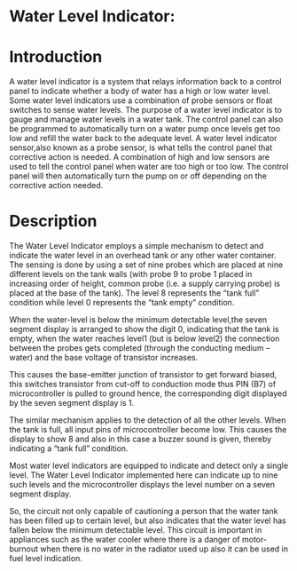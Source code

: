 # Water Level Indicator:
 
  # Introduction
       
 A water level indicator is a system that relays information back to a control panel to indicate whether a body of water has a high or low water level. Some water level indicators use a combination of probe sensors or float switches to sense water levels. The purpose of a water level indicator is to gauge and manage water levels in a water tank. The control panel can also be programmed to automatically turn on a water pump once levels get too low and refill the water back to the adequate level. A water level indicator sensor,also known as a probe sensor, is what tells the control panel that corrective action is needed. A combination of high and low sensors are used to tell the control panel when water are too high or too low. The control panel will then automatically turn the pump on or off depending on the corrective action needed. 
     
  # Description
      
 The Water Level Indicator employs a simple mechanism to detect and indicate the water level in an overhead tank or any other water container. The sensing is done by using a set of nine probes which are placed at nine different levels on the tank walls (with probe 9 to probe 1 placed in increasing order of height, common probe (i.e. a supply carrying probe) is placed at the base of the tank). The level 8 represents the “tank full” condition while level 0 represents the “tank empty” condition.
      
When the water-level is below the minimum detectable level,the seven segment display is arranged to show the digit 0, indicating that the tank is empty, when the water reaches level1 (but is below level2) the connection between the probes gets completed (through the conducting medium – water) and the base voltage of transistor increases.

This causes the base-emitter junction of transistor to get forward biased, this switches transistor from cut-off to conduction mode thus PIN (B7) of microcontroller is pulled to ground hence, the corresponding digit displayed by the seven segment display is 1.

The similar mechanism applies to the detection of all the other levels. When the tank is full, all input pins of microcontroller become low. This causes the display to show 8 and also in this case a buzzer sound is given, thereby indicating a “tank full” condition.

Most water level indicators are equipped to indicate and detect only a single level. The Water Level Indicator implemented here can indicate up to nine such levels and the microcontroller displays the level number on a seven segment display.

So, the circuit not only capable of cautioning a person that the water tank has been filled up to certain level, but also indicates that the water level has fallen below the minimum detectable level. This circuit is important in appliances such as the water cooler where there is a danger of motor-burnout when there is no water in the radiator used up also it can be used in fuel level indication.   

  
         
         


        
     
  
